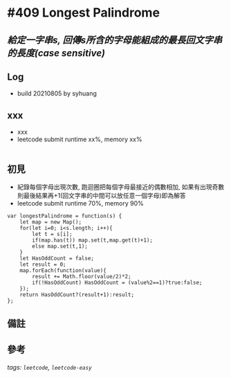# \#409 Longest Palindrome
## *給定一字串s, 回傳s所含的字母能組成的最長回文字串的長度(case sensitive)*
## Log
 - build 20210805 by syhuang

## xxx
 - xxx
 - leetcode submit runtime xx%, memory xx%
```javascript=
```
## 初見
 - 紀錄每個字母出現次數, 跑迴圈把每個字母最接近的偶數相加, 如果有出現奇數則最後結果再+1(回文字串的中間可以放任意一個字母)即為解答
 - leetcode submit runtime 70%, memory 90%
```javascript=
var longestPalindrome = function(s) {
    let map = new Map();
    for(let i=0; i<s.length; i++){
        let t = s[i];
        if(map.has(t)) map.set(t,map.get(t)+1);
        else map.set(t,1);
    }
    let HasOddCount = false;
    let result = 0;
    map.forEach(function(value){
        result += Math.floor(value/2)*2;
        if(!HasOddCount) HasOddCount = (value%2==1)?true:false;
    });
    return HasOddCount?(result+1):result;
};
```
## 備註
## 參考
###### tags: `leetcode`, `leetcode-easy`